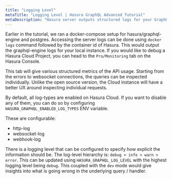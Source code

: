 ```yaml
---
title: "Logging Level"
metaTitle: "Logging Level | Hasura GraphQL Advanced Tutorial"
metaDescription: "Hasura server outputs structured logs for your GraphQL API that can be configured to output different log levels from http-log, websocket-log, webhook-log"
---
```


Earlier in the tutorial, we ran a docker-compose setup for hasura/graphql-engine and postgres. Accessing the server logs can be done using `docker logs` command followed by the container id of Hasura. This would output the graphql-engine logs for your local instance. If you would like to debug a Hasura Cloud Project, you can head to the `Pro/Monitoring` tab on the Hasura Console.

This tab will give various structured metrics of the API usage. Starting from the errors to websocket connections, the queries can be inspected individually. Unlike the open source version, the Cloud instance will have a better UX around inspecting individual requests.

By default, all log-types are enabled on Hasura Cloud. If you want to disable any of them, you can do so by configuring `HASURA_GRAPHQL_ENABLED_LOG_TYPES` ENV variable.

These are configurable:

- http-log
- websocket-log
- webhook-log

There is a logging level that can be configured to specify how explicit the information should be. The log-level hierarchy is: `debug > info > warn > error`. This can be updated using `HASURA_GRAPHQL_LOG_LEVEL` with the highest logging level being `debug`. This coupled with the `dev` mode would give insights into what is going wrong in the underlying query / handler.
